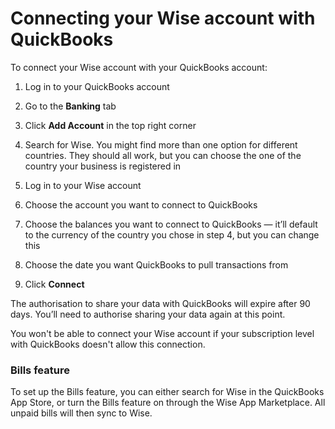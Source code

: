 # Connecting your Wise account with QuickBooks

To connect your Wise account with your QuickBooks account:

  1. Log in to your QuickBooks account

  2. Go to the **Banking** tab

  3. Click **Add Account** in the top right corner

  4. Search for Wise. You might find more than one option for different countries. They should all work, but you can choose the one of the country your business is registered in

  5. Log in to your Wise account

  6. Choose the account you want to connect to QuickBooks

  7. Choose the balances you want to connect to QuickBooks — it’ll default to the currency of the country you chose in step 4, but you can change this

  8. Choose the date you want QuickBooks to pull transactions from

  9. Click **Connect**




The authorisation to share your data with QuickBooks will expire after 90 days. You’ll need to authorise sharing your data again at this point.

You won't be able to connect your Wise account if your subscription level with QuickBooks doesn't allow this connection. 

### Bills feature 

To set up the Bills feature, you can either search for Wise in the QuickBooks App Store, or turn the Bills feature on through the Wise App Marketplace. All unpaid bills will then sync to Wise.